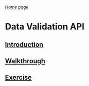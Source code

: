 _[Home page](../index.md)_



# Data Validation API 

## [Introduction](intro.md)
## [Walkthrough](walkthrough.md)
## [Exercise](exercise.md)
